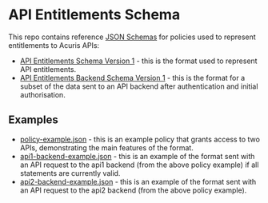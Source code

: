# API Entitlements Schema

This repo contains reference [JSON Schemas](https://json-schema.org/) for
policies used to represent entitlements to Acuris APIs:

* [API Entitlements Schema Version 1](v1.json) - this is the format used to represent API entitlements.
* [API Entitlements Backend Schema Version 1](v1.json) - this is the format for a subset of the data sent to an API backend after authentication and initial authorisation.

## Examples

* [policy-example.json](policy-example.json) - this is an example policy that grants access to two APIs, demonstrating the main features of the format.
* [api1-backend-example.json](api1-backend-example.json) - this is an example of the format sent with an API request to the api1 backend (from the above policy example) if all statements are currently valid.
* [api2-backend-example.json](api1-backend-example.json) - this is an example of the format sent with an API request to the api2 backend (from the above policy example).
